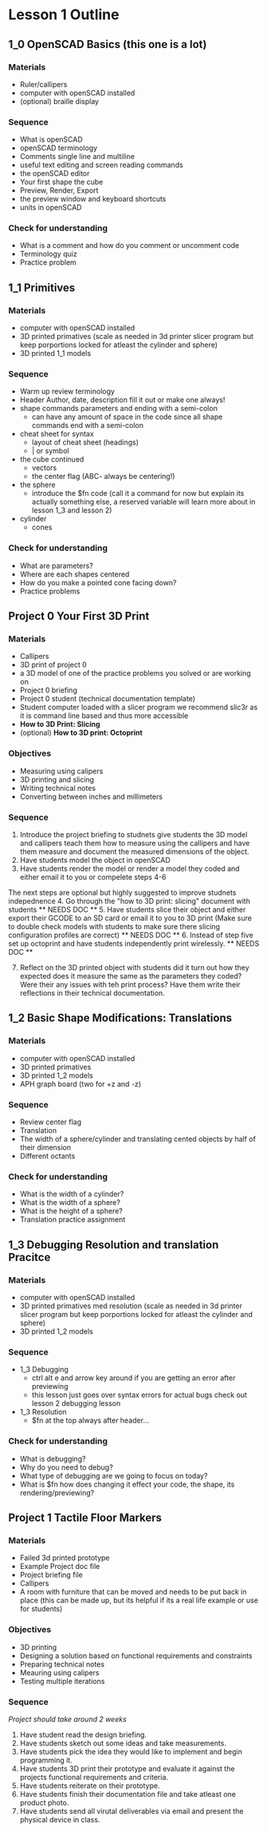 # Lesson 1 Outline
## 1_0 OpenSCAD Basics (this one is a lot)
### Materials
- Ruler/callipers 
- computer with openSCAD installed
- (optional) braille display

### Sequence
- What is openSCAD
- openSCAD terminology 
- Comments single line and multiline 
- useful text editing and screen reading commands
- the openSCAD editor
- Your first shape the cube
- Preview, Render, Export
- the preview window and keyboard shortcuts
- units in openSCAD 

### Check for understanding
- What is a comment and how do you comment or uncomment code
- Terminology quiz
- Practice problem

## 1_1 Primitives
### Materials
- computer with openSCAD installed
- 3D printed primatives (scale as needed in 3d printer slicer program but keep porportions locked for atleast the cylinder and sphere)
- 3D printed 1_1 models

### Sequence
- Warm up review terminology 
- Header Author, date, description fill it out or make one always!
- shape commands parameters and ending with a semi-colon
  - can have any amount of space in the code since all shape commands end with a semi-colon
- cheat sheet for syntax
  - layout of cheat sheet (headings)
  - | or symbol
- the cube continued
  - vectors
  - the center flag (ABC- always be centering!)
- the sphere
  - introduce the $fn code (call it a command for now but explain its actually something else, a reserved variable will learn more about in lesson 1_3 and lesson 2)
- cylinder
  - cones
  
### Check for understanding
- What are parameters?
- Where are each shapes centered
- How do you make a pointed cone facing down?
- Practice problems

## Project 0 Your First 3D Print
### Materials
- Callipers
- 3D print of project 0
- a 3D model of one of the practice problems you solved or are working on 
- Project 0 briefing
- Project 0 student (technical documentation template)
- Student computer loaded with a slicer program we recommend slic3r as it is command line based and thus more accessible
- **How to 3D Print: Slicing**
- (optional) **How to 3D print: Octoprint**

### Objectives
- Measuring using calipers
- 3D printing and slicing
- Writing technical notes
- Converting between inches and millimeters

### Sequence
1. Introduce the project briefing to studnets give students the 3D model and callipers teach them how to measure using the callipers and have them measure and document the measured dimensions of the object.
2. Have students model the object in openSCAD
3. Have students render the model or render a model they coded and either email it to you or compelete steps 4-6

The next steps are optional but highly suggested to improve studnets indepednence 
4. Go through the "how to 3D print: slicing" document with students ** NEEDS DOC **
5. Have students slice their object and either export their GCODE to an SD card or email it to you to 3D print (Make sure to double check models with students to make sure there slicing configuration profiles are correct) ** NEEDS DOC **
6. Instead of step five set up octoprint and have students independently print wirelessly. ** NEEDS DOC **

7. Reflect on the 3D printed object with students did it turn out how they expected does it measure the same as the parameters they coded? Were their any issues with teh print process? Have them write their reflections in their technical documentation.

## 1_2 Basic Shape Modifications: Translations
### Materials
- computer with openSCAD installed
- 3D printed primatives
- 3D printed 1_2 models
- APH graph board (two for +z and -z)

### Sequence
- Review center flag
- Translation
- The width of a sphere/cylinder and translating cented objects by half of their dimension 
- Different octants
 
### Check for understanding
- What is the width of a cylinder?
- What is the width of a sphere?
- What is the height of a sphere?
- Translation practice assignment

## 1_3 Debugging Resolution and translation Pracitce
### Materials
- computer with openSCAD installed
- 3D printed primatives med resolution (scale as needed in 3d printer slicer program but keep porportions locked for atleast the cylinder and sphere)
- 3D printed 1_2 models

### Sequence
- 1_3 Debugging 
  - ctrl alt e and arrow key around if you are getting an error after previewing
  - this lesson just goes over syntax errors for actual bugs check out lesson 2 debugging lesson
- 1_3 Resolution
  - $fn at the top always after header...

### Check for understanding
- What is debugging?
- Why do you need to debug?
- What type of debugging are we going to focus on today?
- What is $fn how does changing it effect your code, the shape,  its rendering/previewing?


## Project 1 Tactile Floor Markers

### Materials
- Failed 3d printed prototype
- Example Project doc file
- Project briefing file
- Callipers
- A room with furniture that can be moved and needs to be put back in place (this can be made up, but its helpful if its a real life example or use for students)

### Objectives
- 3D printing 
- Designing a solution based on functional requirements and constraints
- Preparing technical notes
- Meauring using calipers
- Testing multiple iterations

### Sequence
*Project should take around 2 weeks*
1. Have student read the design briefing.
2. Have students sketch out some ideas and take measurements.
3. Have students pick the idea they would like to implement and begin programming it.
4. Have students 3D print their prototype and evaluate it against the projects functional requirements and criteria.
5. Have students reiterate on their prototype. 
6. Have students finish their documentation file and take atleast one product photo. 
7. Have students send all virutal deliverables via email and present the physical device in class.
